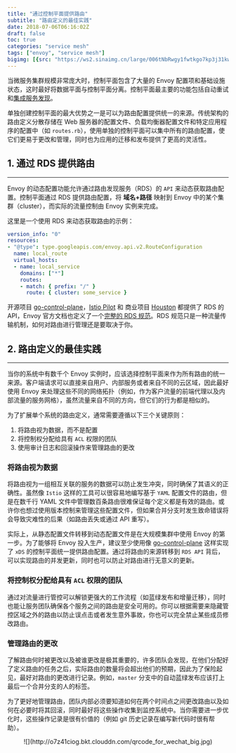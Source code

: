 ```yaml
---
title: "通过控制平面提供路由"
subtitle: "路由定义的最佳实践"
date: 2018-07-06T06:16:02Z
draft: false
toc: true
categories: "service mesh"
tags: ["envoy", "service mesh"]
bigimg: [{src: "https://ws2.sinaimg.cn/large/006tNbRwgy1fwtkgo7kp3j31kw0d0750.jpg"}]
---
```


<!--more-->

当微服务集群规模非常庞大时，控制平面包含了大量的 Envoy 配置项和基础设施状态，这时最好将数据平面与控制平面分离。控制平面最主要的功能包括自动重试和[集成服务发现](https://www.yangcs.net/posts/integrating-service-discovery-with-envoy/)。

单独创建控制平面的最大优势之一是可以为路由配置提供统一的来源。传统架构的路由定义分散存储在 Web 服务器的配置文件、负载均衡器配置文件和特定应用程序的配置中（如 `routes.rb`），使用单独的控制平面可以集中所有的路由配置，使它们更易于更改和管理，同时也为应用的迁移和发布提供了更高的灵活性。

## 1. 通过 RDS 提供路由

----

Envoy 的动态配置功能允许通过路由发现服务（RDS）的 `API` 来动态获取路由配置。控制平面通过 RDS 提供路由配置，将 **域名+路径** 映射到 Envoy 中的某个集群（cluster），而实际的流量控制由 Envoy 实例来完成。

这里是一个使用 RDS 来动态获取路由的示例：

```yaml
version_info: "0"
resources:
- "@type": type.googleapis.com/envoy.api.v2.RouteConfiguration
  name: local_route
  virtual_hosts:
  - name: local_service
    domains: ["*"]
    routes:
    - match: { prefix: "/" }
      route: { cluster: some_service }
```

开源项目 [go-control-plane](https://github.com/envoyproxy/go-control-plane)，[Istio Pilot](https://istio.io/docs/concepts/traffic-management/pilot.html) 和 商业项目 [Houston](http://turbinelabs.io/product) 都提供了 RDS 的 API，Envoy 官方文档也定义了一个[完整的 RDS 规范](https://www.envoyproxy.io/docs/envoy/latest/configuration/overview/v2_overview.html#v2-grpc-streaming-endpoints)。RDS 规范只是一种流量传输机制，如何对路由进行管理还是要取决于你。

## 2. 路由定义的最佳实践

----

当你的系统中有数千个 Envoy 实例时，应该选择控制平面来作为所有路由的统一来源。客户端请求可以直接来自用户、内部服务或者来自不同的云区域，因此最好使用 Envoy 来处理这些不同的网络拓扑（例如，作为客户流量的前端代理以及内部流量的服务网格），虽然流量来自不同的方向，但它们的行为都是相似的。

为了扩展单个系统的路由定义，通常需要遵循以下三个关键原则：

1. 将路由视为数据，而不是配置
2. 将控制权分配给具有 `ACL` 权限的团队
3. 使用审计日志和回滚操作来管理路由的更改

### 将路由视为数据

将路由视为一组相互关联的服务的数据可以防止发生冲突，同时确保了其语义的正确性。虽然像 `Istio` 这样的工具可以很容易地编写基于 `YAML` 配置文件的路由，但是在数千行 YAML 文件中管理数百条路由很难保证每个定义都是有效的路由。或许你也想过使用版本控制来管理这些配置文件，但如果合并分支时发生致命错误将会导致灾难性的后果（如路由丢失或通过 API 重写）。

实际上，从静态配置文件转移到动态配置文件是在大规模集群中使用 Envoy 的第一步。为了能够将 Envoy 投入生产，建议至少使用像 [go-control-plane](https://github.com/envoyproxy/go-control-plane) 这样实现了 `xDS` 的控制平面统一提供路由配置。通过将路由的来源转移到 `RDS API` 背后，可以实现路由的并发更新，同时也可以防止对路由进行无意义的更新。

### 将控制权分配给具有 `ACL` 权限的团队

通过对流量进行管控可以解锁更强大的工作流程（如蓝绿发布和增量迁移），同时也能让服务团队确保各个服务之间的路由是安全可用的。你可以根据需要来隐藏管控区域之外的路由以防止误点击或者发生意外事故，你也可以完全禁止某些成员修改路由。

### 管理路由的更改

了解路由何时被更改以及被谁更改是极其重要的，许多团队会发现，在他们分配好了定义路由的任务之后，实际路由的数量将会超出他们的预期，因此为了保险起见，最好对路由的更改进行记录。例如，`master` 分支中的自动蓝绿发布应该打上最后一个合并分支的人的标签。

为了更好地管理路由，团队内部必须要知道如何在两个时间点之间更改路由以及如何在必要时将其回滚，同时最好将这些操作收集到监控系统中。当你需要进一步优化时，这些操作记录是很有价值的（例如 git 历史记录在编写新代码时很有帮助）。

<center>![](http://o7z41ciog.bkt.clouddn.com/qrcode_for_wechat_big.jpg)</center>

